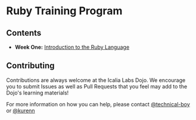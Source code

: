 # Ruby Training Program

## Contents

+ **Week One:** [Introduction to the Ruby Language](week_one)

## Contributing

Contributions are always welcome at the Icalia Labs Dojo. We encourage you to submit Issues as well as Pull Requests that you feel may add to the Dojo's learning materials!

For more information on how you can help, please contact [@technical-boy](https://github.com/technical-boy) or [@kurenn](https://github.com/kurenn)
